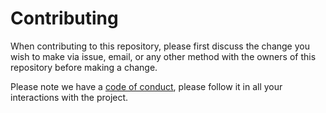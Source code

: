 # Contributing

When contributing to this repository, please first discuss the change you wish to make via issue, email, or any other method with the owners of this repository before making a
change.

Please note we have a [code of conduct](CODE_OF_CONDUCT.md), please follow it in all your interactions with the project.
